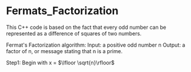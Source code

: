 # Fermats_Factorization

This C++ code is based on the fact that every odd number can be represented as a difference of squares of two numbers. 

Fermat's Factorization algorithm: 
Input: a positive odd number n 
Output: a factor of n, or message stating that n is a prime. 

Step1: Begin with x = $\lfloor \sqrt{n}\rfloor$
